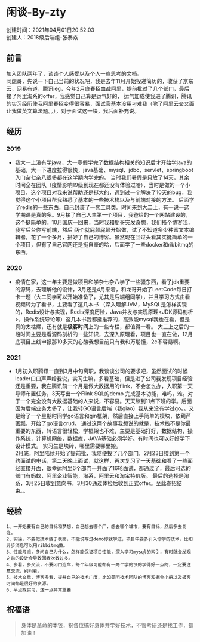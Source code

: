 # 闲谈-By-zty
创建时间：2021年04月01日20:52:03   
创建人：2018级后端组-张泰焱
## 前言
加入团队两年了，谈谈个人感受以及个人一些思考的文档。  
同虎哥，先说一下自己当前的状况吧，我是去年11月开始投递简历的，收获了京东云，网易有道，腾讯ieg，今年2月底春招血战阿里，提前批过了几个部门，最后接了阿里淘系的offer，我感觉自己算是运气好的，
运气加成使我进了腾讯，腾讯的实习经历使我阿里春招变得很容易，面试官基本没用刁难我（除了阿里云交叉面让我做英文算法题。。），对于面试这一块，我后面补充说。
## 经历
### 2019
- 我大一上没有学java，大一寒假学完了数据结构相关的知识后才开始学java的基础，大一下进度拉得很快，java基础、mysql、jdbc、servlet、springboot入门杂七杂八很多都在这学期内学完的。
当时我们暑假是只放了14天，其余时间全在团队（疫情影响19级到现在都还没有体验过哈），当时是做的一个小项目，这个项目对我来说帮助还是挺大的，遇到过一个解决了10天的bug，我觉得这个小项目帮我熟悉了基本的一些技术栈以及与前端对接的方法。
后面学了redis的一些东西，自己封装了一套工具类。时间来到大二上，有一说一这学期课是真的多。9月接了自己人生第一个项目，我爸给的一个网站建设的，这个挺简单的。10月国庆一回来，当时我和朋哥突发奇想，我们搭个博客我，我写后台你写前端，然后
两个就屁颠屁颠开始做，试了不知道多少种富文本编辑器，花了一个多月，搭好了自己的博客。虽然现在回过头看其实挺简单的一个项目，但有了自己官网还是挺自豪的哈，后面学了一些docker和ribbitmq的东西。
### 2020
- 疫情在家，这一年主要是做项目和学杂七杂八学了一些骚东西，看了jdk重要的源码，去理解他的设计，3月还是4月来着，和龙哥开始了LeetCode每日打卡一题（大二同学可以开始准备了，尤其是后端组同学），并且学习方式由看视频转为了看书，主要看了这几本书
（深入理解JVM，MySQL是怎样实现的，Redis设计与实现，Redis深度历险，Java并发与实现原理<JDK源码剖析>，操作系统导论等）这几本书我都挺推荐的，高效能mysql我也在看，但是真的太枯燥，还有就是**极客时间**上的一些专栏，都值得一看。
大三上之后的一段时间主要是看源码剖析的一些知识，去深入原理看，项目也一直在做，12月底项目上线申报那10多天的心酸我想目前只有我和万朋懂，2c不容易啊。
### 2021
- 1月初入职腾讯一直到3月中旬离职，我谈谈公司的要求吧，虽然面试的时候leader口口声声给我说，实习生嘛，多看基础，但是进了公司我发现项目经验还是重要，我在腾讯前一个月是做大数据用的flink，不会怎么办，入职第一天导师布置任务，3天写出一个Flink SQL的demo
完成基本功能，难吗，难。对于一个完全没有大数据基础的人来说，不容易。天天熬到11点下班的学。后面因为后端业务太多了，让我转GO语言后端（我giao）我从来没有学过go。。又是给了一个星期时间学go语言和gin框架，然后直接上手简单的模块，依葫芦画瓢，开始了go语言crud。
通过这两个故事我想说的就是，技术栈不是你最重要的东西，转语言很轻松，学框架也不难，主要是基础打好，数据结构，操作系统，计算机网络，数据库，JAVA基础必须学好。有时间也可以好好学下设计模式。
实习生是块砖，哪里需要哪里搬。  
2月底，阿里陆续开始了提前批，我随便投了几个部门，2月23日接到第一个约面试的电话，第二天晚上面试，就这样，再次复习了一天基础和看了一些面经直接开面，很幸运阿里6个部门一共面了16轮面试，都通过了，最后可选的部门有蚂蚁，阿里企业智能，淘系，阿里云和淘宝特价版。
最后的选择是淘系，3月25日收到意向书，3月30通过体检后收到正式offer。至此春招结束。。



## 经验
```angular2html
1、一开始要有自己的目标和梦想，自己想去哪个厂，想去哪个城市，要有目标，然后多去关注。  
2、实操，不要把技术疲于表面，不能说写过demo你就学过，项目中要多引入你学的技术，比如异步消息可以用ribbitmq做。
3、性能考虑，多问自己为什么，怎样能保证项目性能，深入学习mysql的索引，有时就会发现之前的设计会导致回表次数过多。
4、多看，多交流，不要闭门造车，每个年级可能都有一两个学的快的学得好一点的，一定要注意交流，别闷着。
5、技术文章，博客多看，提升自己的技术广度，比如美团技术团队的博客和掘金小册以及极客时间都是很好的资源。
6、早点找实习，这一点非常重要
```

## 祝福语
>身体是革命的本钱，祝各位搞好身体并学好技术，不管考研还是找工作，都加油！